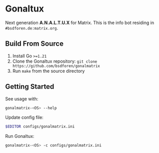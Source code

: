 # Gonaltux

Next generation **A.N.A.L.T.U.X** for Matrix. This is the info bot
residing in `#bsdforen.de:matrix.org`.

## Build From Source

1. Install Go `>=1.21`
1. Clone the Gonaltux repository: `git clone https://github.com/bsdforen/gonalmatrix`
1. Run `make` from the source directory

## Getting Started

See usage with:

```bash
gonalmatrix-<OS> --help
```

Update config file:

```bash
$EDITOR configs/gonalmatrix.ini
```

Run Gonaltux:

```bash
gonalmatrix-<OS> -c configs/gonalmatrix.ini
```
